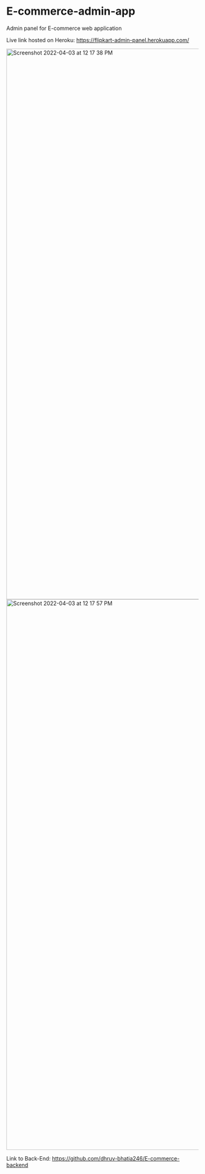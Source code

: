 # E-commerce-admin-app
Admin panel for E-commerce web application

Live link hosted on Heroku:
https://flipkart-admin-panel.herokuapp.com/


<img width="1440" alt="Screenshot 2022-04-03 at 12 17 38 PM" src="https://user-images.githubusercontent.com/71057049/161415446-1f61bac8-1b63-4927-a872-07aadd1c007f.png">


<img width="1440" alt="Screenshot 2022-04-03 at 12 17 57 PM" src="https://user-images.githubusercontent.com/71057049/161415453-55400f2b-ce4a-4d64-9a86-720234ac6e3b.png">


Link to Back-End:
https://github.com/dhruv-bhatia246/E-commerce-backend
